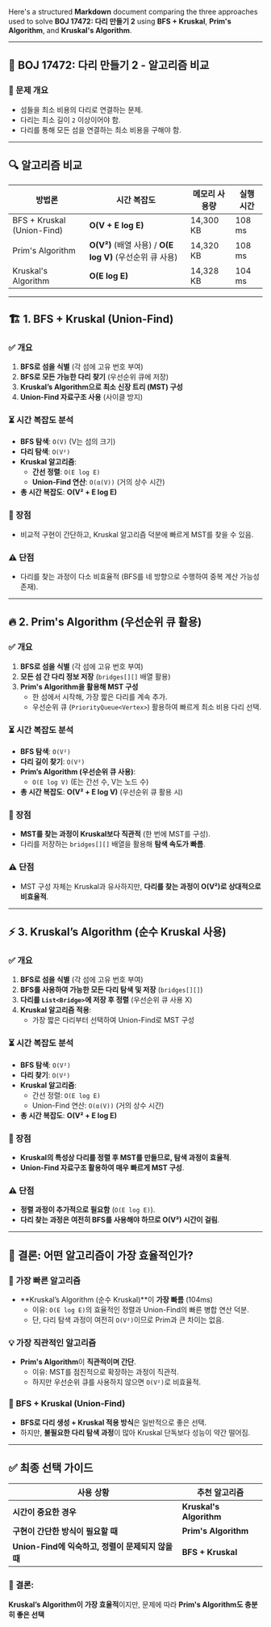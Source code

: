 Here's a structured **Markdown** document comparing the three approaches used to solve **BOJ 17472: 다리 만들기 2** using **BFS + Kruskal**, **Prim's Algorithm**, and **Kruskal's Algorithm**.

---

## 🚀 BOJ 17472: 다리 만들기 2 - 알고리즘 비교

### 📝 문제 개요
- 섬들을 최소 비용의 다리로 연결하는 문제.
- 다리는 최소 길이 `2` 이상이어야 함.
- 다리를 통해 모든 섬을 연결하는 최소 비용을 구해야 함.

---

## 🔍 알고리즘 비교

| **방법론**        | **시간 복잡도**                | **메모리 사용량** | **실행 시간** |
|------------------|----------------------------|----------------|--------------|
| BFS + Kruskal (Union-Find) | **O(V + E log E)** | 14,300 KB      | 108 ms       |
| Prim's Algorithm | **O(V²)** (배열 사용) / **O(E log V)** (우선순위 큐 사용) | 14,320 KB      | 108 ms       |
| Kruskal's Algorithm | **O(E log E)** | 14,328 KB      | 104 ms       |

---

## 🏗 1. BFS + Kruskal (Union-Find)
### ✅ 개요
1. **BFS로 섬을 식별** (각 섬에 고유 번호 부여)
2. **BFS로 모든 가능한 다리 찾기** (우선순위 큐에 저장)
3. **Kruskal’s Algorithm으로 최소 신장 트리 (MST) 구성**
4. **Union-Find 자료구조 사용** (사이클 방지)

### ⏳ 시간 복잡도 분석
- **BFS 탐색**: `O(V)` (V는 섬의 크기)
- **다리 탐색**: `O(V²)`
- **Kruskal 알고리즘**:
  - **간선 정렬**: `O(E log E)`
  - **Union-Find 연산**: `O(α(V))` (거의 상수 시간)
- **총 시간 복잡도**: **O(V² + E log E)**

### 📌 장점
- 비교적 구현이 간단하고, Kruskal 알고리즘 덕분에 빠르게 MST를 찾을 수 있음.

### ⚠️ 단점
- 다리를 찾는 과정이 다소 비효율적 (BFS를 네 방향으로 수행하여 중복 계산 가능성 존재).

---

## 🔥 2. Prim's Algorithm (우선순위 큐 활용)
### ✅ 개요
1. **BFS로 섬을 식별** (각 섬에 고유 번호 부여)
2. **모든 섬 간 다리 정보 저장** (`bridges[][]` 배열 활용)
3. **Prim's Algorithm을 활용해 MST 구성**
   - 한 섬에서 시작해, 가장 짧은 다리를 계속 추가.
   - 우선순위 큐 (`PriorityQueue<Vertex>`) 활용하여 빠르게 최소 비용 다리 선택.

### ⏳ 시간 복잡도 분석
- **BFS 탐색**: `O(V²)`
- **다리 길이 찾기**: `O(V²)`
- **Prim’s Algorithm (우선순위 큐 사용)**:
  - `O(E log V)` (E는 간선 수, V는 노드 수)
- **총 시간 복잡도**: **O(V² + E log V)** (우선순위 큐 활용 시)

### 📌 장점
- **MST를 찾는 과정이 Kruskal보다 직관적** (한 번에 MST를 구성).
- 다리를 저장하는 `bridges[][]` 배열을 활용해 **탐색 속도가 빠름**.

### ⚠️ 단점
- MST 구성 자체는 Kruskal과 유사하지만, **다리를 찾는 과정이 O(V²)로 상대적으로 비효율적**.

---

## ⚡️ 3. Kruskal’s Algorithm (순수 Kruskal 사용)
### ✅ 개요
1. **BFS로 섬을 식별** (각 섬에 고유 번호 부여)
2. **BFS를 사용하여 가능한 모든 다리 탐색 및 저장** (`bridges[][]`)
3. **다리를 `List<Bridge>`에 저장 후 정렬** (우선순위 큐 사용 X)
4. **Kruskal 알고리즘 적용**:
   - 가장 짧은 다리부터 선택하여 Union-Find로 MST 구성

### ⏳ 시간 복잡도 분석
- **BFS 탐색**: `O(V²)`
- **다리 찾기**: `O(V²)`
- **Kruskal 알고리즘**:
  - 간선 정렬: `O(E log E)`
  - Union-Find 연산: `O(α(V))` (거의 상수 시간)
- **총 시간 복잡도**: **O(V² + E log E)**

### 📌 장점
- **Kruskal의 특성상 다리를 정렬 후 MST를 만들므로, 탐색 과정이 효율적**.
- **Union-Find 자료구조 활용하여 매우 빠르게 MST 구성**.

### ⚠️ 단점
- **정렬 과정이 추가적으로 필요함** (`O(E log E)`).
- **다리 찾는 과정은 여전히 BFS를 사용해야 하므로 O(V²) 시간이 걸림**.

---

## 🎯 결론: 어떤 알고리즘이 가장 효율적인가?
### 🚀 **가장 빠른 알고리즘**
- **Kruskal’s Algorithm (순수 Kruskal)**이 **가장 빠름** (104ms)
  - 이유: `O(E log E)`의 효율적인 정렬과 Union-Find의 빠른 병합 연산 덕분.
  - 단, 다리 탐색 과정이 여전히 `O(V²)`이므로 Prim과 큰 차이는 없음.

### 💡 **가장 직관적인 알고리즘**
- **Prim's Algorithm**이 **직관적이며 간단**.
  - 이유: MST를 점진적으로 확장하는 과정이 직관적.
  - 하지만 우선순위 큐를 사용하지 않으면 `O(V²)`로 비효율적.

### 🔨 **BFS + Kruskal (Union-Find)**
- **BFS로 다리 생성 + Kruskal 적용 방식**은 일반적으로 좋은 선택.
- 하지만, **불필요한 다리 탐색 과정**이 많아 Kruskal 단독보다 성능이 약간 떨어짐.

---

## ✅ 최종 선택 가이드
| 사용 상황 | 추천 알고리즘 |
|----------|------------|
| **시간이 중요한 경우** | **Kruskal's Algorithm** |
| **구현이 간단한 방식이 필요할 때** | **Prim's Algorithm** |
| **Union-Find에 익숙하고, 정렬이 문제되지 않을 때** | **BFS + Kruskal** |

### 🚀 결론:
**Kruskal’s Algorithm이 가장 효율적**이지만, 문제에 따라 **Prim's Algorithm도 충분히 좋은 선택**